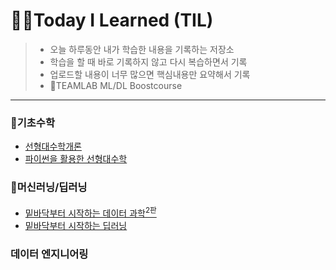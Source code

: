 # 🧑‍💻Today I Learned (TIL)
>  * 오늘 하루동안 내가 학습한 내용을 기록하는 저장소 
>  * 학습을 할 때 바로 기록하지 않고 다시 복습하면서 기록
>  * 업로드할 내용이 너무 많으면 핵심내용만 요약해서 기록 
>  * 🤖TEAMLAB ML/DL Boostcourse
----------------------------------------------------------------------------------------------------------------------

### 📝기초수학
* [선형대수학개론](https://github.com/kkyuhun94/TIL/tree/master/LinearAlgebra)
* [파이썬을 활용한 선형대수학](https://github.com/kkyuhun94/TIL/tree/master/LinearAlgebra_withPython)


### 🤖머신러닝/딥러닝
* [밑바닥부터 시작하는 데이터 과학<sup>2판</sup>](https://github.com/kkyuhun94/TIL/tree/master/DataScience_from_Scratch)
* [밑바닥부터 시작하는 딥러닝](https://github.com/kkyuhun94/TIL/tree/master/DeepLearning_from_Scratch)
### 데이터 엔지니어링
